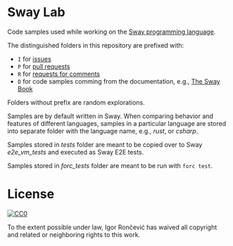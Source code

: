# Sway Lab

Code samples used while working on the [Sway programming language](https://github.com/FuelLabs/sway).

The distinguished folders in this repository are prefixed with:
- `I` for [issues](https://github.com/FuelLabs/sway/issues)
- `P` for [pull requests](https://github.com/FuelLabs/sway/pulls)
- `R` for [requests for comments](https://github.com/FuelLabs/sway-rfcs)
- `D` for code samples comming from the documentation, e.g., [The Sway Book](https://fuellabs.github.io/sway/latest/)

Folders without prefix are random explorations.

Samples are by default written in Sway. When comparing behavior and features of different languages, samples in a particular language are stored into separate folder with the language name, e.g., _rust_, or _csharp_.

Samples stored in _tests_ folder are meant to be copied over to Sway _e2e_vm_tests_ and executed as Sway E2E tests.

Samples stored in _forc_tests_ folder are meant to be run with `forc test`.

# License

[![CC0](http://mirrors.creativecommons.org/presskit/buttons/88x31/svg/cc-zero.svg)](http://creativecommons.org/publicdomain/zero/1.0)

To the extent possible under law, Igor Rončević has waived all copyright and related or neighboring rights to this work.

